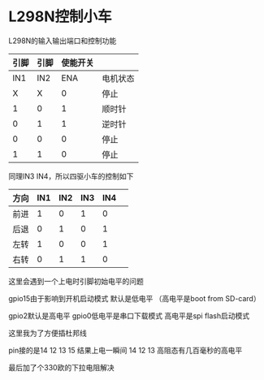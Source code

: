 # L298N控制小车

L298N的输入输出端口和控制功能

| 引脚 | 引脚 | 使能开关 |          |
| ---- | ---- | -------- | :------- |
| IN1  | IN2  | ENA      | 电机状态 |
| X    | X    | 0        | 停止     |
| 1    | 0    | 1        | 顺时针   |
| 0    | 1    | 1        | 逆时针   |
| 0    | 0    | 0        | 停止     |
| 1    | 1    | 0        | 停止     |

同理IN3 IN4，所以四驱小车的控制如下

| 方向 | IN1  | IN2  | IN3  | IN4  |      |
| ---- | ---- | ---- | ---- | ---- | ---- |
| 前进 | 1    | 0    | 1    | 0    |      |
| 后退 | 0    | 1    | 0    | 1    |      |
| 左转 | 1    | 0    | 0    | 1    |      |
| 右转 | 0    | 1    | 1    | 0    |      |

这里会遇到一个上电时引脚初始电平的问题

gpio15由于影响到开机启动模式 默认是低电平 （高电平是boot from SD-card）

gpio2默认是高电平 gpio0低电平是串口下载模式 高电平是spi flash启动模式

这里我为了方便插杜邦线

pin接的是14 12 13 15 结果上电一瞬间 14 12 13 高阻态有几百毫秒的高电平

最后加了个330欧的下拉电阻解决
